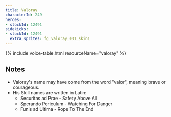 ```yaml
---
title: Valoray
characterId: 249
heroes:
- stockId: 12491
sidekicks:
- stockId: 12491
  extra_sprites: fg_valoray_s01_skin1
---
```


{% include voice-table.html resourceName="valoray"
%}

## Notes
- Valoray's name may have come from the word "valor", meaning brave or courageous.
- His Skill names are written in Latin:
  - Securitas ad Prae - Safety Above All
  - Sperando Periculum - Watching For Danger
  - Funis ad Ultima - Rope To The End

